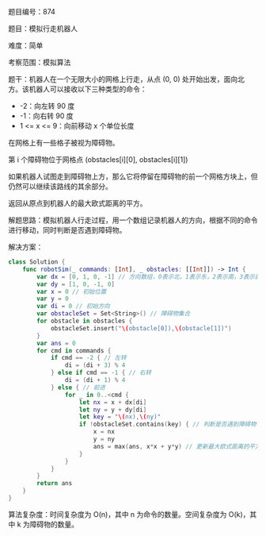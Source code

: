 题目编号：874

题目：模拟行走机器人

难度：简单

考察范围：模拟算法

题干：机器人在一个无限大小的网格上行走，从点 (0, 0) 处开始出发，面向北方。该机器人可以接收以下三种类型的命令：

- -2：向左转 90 度
- -1：向右转 90 度
- 1 <= x <= 9：向前移动 x 个单位长度

在网格上有一些格子被视为障碍物。

第 i 个障碍物位于网格点  (obstacles[i][0], obstacles[i][1])

如果机器人试图走到障碍物上方，那么它将停留在障碍物的前一个网格方块上，但仍然可以继续该路线的其余部分。

返回从原点到机器人的最大欧式距离的平方。

解题思路：模拟机器人行走过程，用一个数组记录机器人的方向，根据不同的命令进行移动，同时判断是否遇到障碍物。

解决方案：

```swift
class Solution {
    func robotSim(_ commands: [Int], _ obstacles: [[Int]]) -> Int {
        var dx = [0, 1, 0, -1] // 方向数组，0表示北，1表示东，2表示南，3表示西
        var dy = [1, 0, -1, 0]
        var x = 0 // 初始位置
        var y = 0
        var di = 0 // 初始方向
        var obstacleSet = Set<String>() // 障碍物集合
        for obstacle in obstacles {
            obstacleSet.insert("\(obstacle[0]),\(obstacle[1])")
        }
        var ans = 0
        for cmd in commands {
            if cmd == -2 { // 左转
                di = (di + 3) % 4
            } else if cmd == -1 { // 右转
                di = (di + 1) % 4
            } else { // 前进
                for _ in 0..<cmd {
                    let nx = x + dx[di]
                    let ny = y + dy[di]
                    let key = "\(nx),\(ny)"
                    if !obstacleSet.contains(key) { // 判断是否遇到障碍物
                        x = nx
                        y = ny
                        ans = max(ans, x*x + y*y) // 更新最大欧式距离的平方
                    }
                }
            }
        }
        return ans
    }
}
```

算法复杂度：时间复杂度为 O(n)，其中 n 为命令的数量。空间复杂度为 O(k)，其中 k 为障碍物的数量。